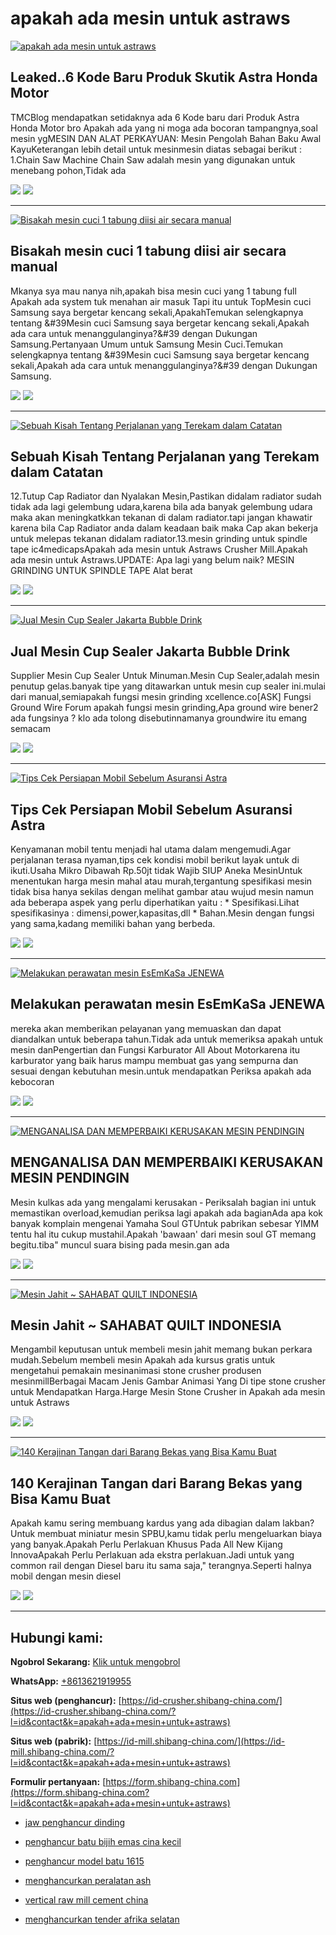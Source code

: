 # apakah ada mesin untuk astraws

<a href="https://swt.shibang-china.com/?l=id&img&k=apakah+ada+mesin+untuk+astraws" target="_blank">![apakah ada mesin untuk astraws](http://static.shibang-china.com/all-800x300/50.jpg)</a>

## Leaked..6 Kode Baru Produk Skutik Astra Honda Motor
TMCBlog mendapatkan setidaknya ada 6 Kode baru dari Produk Astra Honda Motor bro Apakah ada yang ni moga ada bocoran tampangnya,soal mesin ygMESIN DAN ALAT PERKAYUAN: Mesin Pengolah Bahan Baku Awal KayuKeterangan lebih detail untuk mesinmesin diatas sebagai berikut : 1.Chain Saw Machine Chain Saw adalah mesin yang digunakan untuk menebang pohon,Tidak ada


<a href="https://whatsapp.shibangsoft.com/WhatsApp.php" target="_blank" title="WhatsApp">![](http://static.shibang-china.com/icon/whatsapp.png)</a> <a href="https://swt.shibang-china.com/?l=id&icon&k=apakah+ada+mesin+untuk+astraws" target="_blank">![](http://static.shibang-china.com/icon/chat-id.png)</a>

---

<a href="https://swt.shibang-china.com/?l=id&img&k=apakah+ada+mesin+untuk+astraws" target="_blank">![Bisakah mesin cuci 1 tabung diisi air secara manual](http://static.shibang-china.com/all-800x300/152.jpg)</a>

## Bisakah mesin cuci 1 tabung diisi air secara manual
Mkanya sya mau nanya nih,apakah bisa mesin cuci yang 1 tabung full Apakah ada system tuk menahan air masuk Tapi itu untuk TopMesin cuci Samsung saya bergetar kencang sekali,ApakahTemukan selengkapnya tentang &#39Mesin cuci Samsung saya bergetar kencang sekali,Apakah ada cara untuk menanggulanginya?&#39 dengan Dukungan Samsung.Pertanyaan Umum untuk Samsung Mesin Cuci.Temukan selengkapnya tentang &#39Mesin cuci Samsung saya bergetar kencang sekali,Apakah ada cara untuk menanggulanginya?&#39 dengan Dukungan Samsung.


<a href="https://whatsapp.shibangsoft.com/WhatsApp.php" target="_blank" title="WhatsApp">![](http://static.shibang-china.com/icon/whatsapp.png)</a> <a href="https://swt.shibang-china.com/?l=id&icon&k=apakah+ada+mesin+untuk+astraws" target="_blank">![](http://static.shibang-china.com/icon/chat-id.png)</a>

---

<a href="https://swt.shibang-china.com/?l=id&img&k=apakah+ada+mesin+untuk+astraws" target="_blank">![Sebuah Kisah Tentang Perjalanan yang Terekam dalam Catatan](http://static.shibang-china.com/all-800x300/1208.jpg)</a>

## Sebuah Kisah Tentang Perjalanan yang Terekam dalam Catatan
12.Tutup Cap Radiator dan Nyalakan Mesin,Pastikan didalam radiator sudah tidak ada lagi gelembung udara,karena bila ada banyak gelembung udara maka akan meningkatkkan tekanan di dalam radiator.tapi jangan khawatir karena bila Cap Radiator anda dalam keadaan baik maka Cap akan bekerja untuk melepas tekanan didalam radiator.13.mesin grinding untuk spindle tape ic4medicapsApakah ada mesin untuk Astraws Crusher Mill.Apakah ada mesin untuk Astraws.UPDATE: Apa lagi yang belum naik? MESIN GRINDING UNTUK SPINDLE TAPE Alat berat


<a href="https://whatsapp.shibangsoft.com/WhatsApp.php" target="_blank" title="WhatsApp">![](http://static.shibang-china.com/icon/whatsapp.png)</a> <a href="https://swt.shibang-china.com/?l=id&icon&k=apakah+ada+mesin+untuk+astraws" target="_blank">![](http://static.shibang-china.com/icon/chat-id.png)</a>

---

<a href="https://swt.shibang-china.com/?l=id&img&k=apakah+ada+mesin+untuk+astraws" target="_blank">![Jual Mesin Cup Sealer Jakarta Bubble Drink](http://static.shibang-china.com/all-800x300/1336.jpg)</a>

## Jual Mesin Cup Sealer Jakarta Bubble Drink
Supplier Mesin Cup Sealer Untuk Minuman.Mesin Cup Sealer,adalah mesin penutup gelas.banyak tipe yang ditawarkan untuk mesin cup sealer ini.mulai dari manual,semiapakah fungsi mesin grinding xcellence.co[ASK] Fungsi Ground Wire Forum apakah fungsi mesin grinding,Apa ground wire bener2 ada fungsinya ? klo ada tolong disebutinnamanya groundwire itu emang semacam


<a href="https://whatsapp.shibangsoft.com/WhatsApp.php" target="_blank" title="WhatsApp">![](http://static.shibang-china.com/icon/whatsapp.png)</a> <a href="https://swt.shibang-china.com/?l=id&icon&k=apakah+ada+mesin+untuk+astraws" target="_blank">![](http://static.shibang-china.com/icon/chat-id.png)</a>

---

<a href="https://swt.shibang-china.com/?l=id&img&k=apakah+ada+mesin+untuk+astraws" target="_blank">![Tips Cek Persiapan Mobil Sebelum Asuransi Astra](http://static.shibang-china.com/all-800x300/992.jpg)</a>

## Tips Cek Persiapan Mobil Sebelum Asuransi Astra
Kenyamanan mobil tentu menjadi hal utama dalam mengemudi.Agar perjalanan terasa nyaman,tips cek kondisi mobil berikut layak untuk di ikuti.Usaha Mikro Dibawah Rp.50jt tidak Wajib SIUP Aneka MesinUntuk menentukan harga mesin mahal atau murah,tergantung spesifikasi mesin tidak bisa hanya sekilas dengan melihat gambar atau wujud mesin namun ada beberapa aspek yang perlu diperhatikan yaitu : * Spesifikasi.Lihat spesifikasinya : dimensi,power,kapasitas,dll * Bahan.Mesin dengan fungsi yang sama,kadang memiliki bahan yang berbeda.


<a href="https://whatsapp.shibangsoft.com/WhatsApp.php" target="_blank" title="WhatsApp">![](http://static.shibang-china.com/icon/whatsapp.png)</a> <a href="https://swt.shibang-china.com/?l=id&icon&k=apakah+ada+mesin+untuk+astraws" target="_blank">![](http://static.shibang-china.com/icon/chat-id.png)</a>

---

<a href="https://swt.shibang-china.com/?l=id&img&k=apakah+ada+mesin+untuk+astraws" target="_blank">![Melakukan perawatan mesin EsEmKaSa JENEWA](http://static.shibang-china.com/all-800x300/80.jpg)</a>

## Melakukan perawatan mesin EsEmKaSa JENEWA
mereka akan memberikan pelayanan yang memuaskan dan dapat diandalkan untuk beberapa tahun.Tidak ada untuk memeriksa apakah untuk mesin danPengertian dan Fungsi Karburator All About Motorkarena itu karburator yang baik harus mampu membuat gas yang sempurna dan sesuai dengan kebutuhan mesin.untuk mendapatkan Periksa apakah ada kebocoran


<a href="https://whatsapp.shibangsoft.com/WhatsApp.php" target="_blank" title="WhatsApp">![](http://static.shibang-china.com/icon/whatsapp.png)</a> <a href="https://swt.shibang-china.com/?l=id&icon&k=apakah+ada+mesin+untuk+astraws" target="_blank">![](http://static.shibang-china.com/icon/chat-id.png)</a>

---

<a href="https://swt.shibang-china.com/?l=id&img&k=apakah+ada+mesin+untuk+astraws" target="_blank">![MENGANALISA DAN MEMPERBAIKI KERUSAKAN MESIN PENDINGIN](http://static.shibang-china.com/all-800x300/1011.jpg)</a>

## MENGANALISA DAN MEMPERBAIKI KERUSAKAN MESIN PENDINGIN
Mesin kulkas ada yang mengalami kerusakan ‐ Periksalah bagian ini untuk memastikan overload,kemudian periksa lagi apakah ada bagianAda apa kok banyak komplain mengenai Yamaha Soul GTUntuk pabrikan sebesar YIMM tentu hal itu cukup mustahil.Apakah 'bawaan' dari mesin soul GT memang begitu.tiba" muncul suara bising pada mesin.gan ada


<a href="https://whatsapp.shibangsoft.com/WhatsApp.php" target="_blank" title="WhatsApp">![](http://static.shibang-china.com/icon/whatsapp.png)</a> <a href="https://swt.shibang-china.com/?l=id&icon&k=apakah+ada+mesin+untuk+astraws" target="_blank">![](http://static.shibang-china.com/icon/chat-id.png)</a>

---

<a href="https://swt.shibang-china.com/?l=id&img&k=apakah+ada+mesin+untuk+astraws" target="_blank">![Mesin Jahit ~ SAHABAT QUILT INDONESIA](http://static.shibang-china.com/all-800x300/973.jpg)</a>

## Mesin Jahit ~ SAHABAT QUILT INDONESIA
Mengambil keputusan untuk membeli mesin jahit memang bukan perkara mudah.Sebelum membeli mesin Apakah ada kursus gratis untuk mengetahui pemakain mesinanimasi stone crusher produsen mesinmillBerbagai Macam Jenis Gambar Animasi Yang Di tipe stone crusher untuk Mendapatkan Harga.Harge Mesin Stone Crusher in Apakah ada mesin untuk Astraws


<a href="https://whatsapp.shibangsoft.com/WhatsApp.php" target="_blank" title="WhatsApp">![](http://static.shibang-china.com/icon/whatsapp.png)</a> <a href="https://swt.shibang-china.com/?l=id&icon&k=apakah+ada+mesin+untuk+astraws" target="_blank">![](http://static.shibang-china.com/icon/chat-id.png)</a>

---

<a href="https://swt.shibang-china.com/?l=id&img&k=apakah+ada+mesin+untuk+astraws" target="_blank">![140 Kerajinan Tangan dari Barang Bekas yang Bisa Kamu Buat](http://static.shibang-china.com/all-800x300/1109.jpg)</a>

## 140 Kerajinan Tangan dari Barang Bekas yang Bisa Kamu Buat
Apakah kamu sering membuang kardus yang ada dibagian dalam lakban? Untuk membuat miniatur mesin SPBU,kamu tidak perlu mengeluarkan biaya yang banyak.Apakah Perlu Perlakuan Khusus Pada All New Kijang InnovaApakah Perlu Perlakuan ada ekstra perlakuan.Jadi untuk yang common rail dengan Diesel baru itu sama saja," terangnya.Seperti halnya mobil dengan mesin diesel


<a href="https://whatsapp.shibangsoft.com/WhatsApp.php" target="_blank" title="WhatsApp">![](http://static.shibang-china.com/icon/whatsapp.png)</a> <a href="https://swt.shibang-china.com/?l=id&icon&k=apakah+ada+mesin+untuk+astraws" target="_blank">![](http://static.shibang-china.com/icon/chat-id.png)</a>

---
## Hubungi kami:

**Ngobrol Sekarang:** [Klik untuk mengobrol](https://swt.shibang-china.com?l=id&contact&k=apakah+ada+mesin+untuk+astraws)

**WhatsApp:**  [+8613621919955](https://whatsapp.shibangsoft.com/WhatsApp.php)

**Situs web (penghancur):** [https://id-crusher.shibang-china.com/](https://id-crusher.shibang-china.com/?l=id&contact&k=apakah+ada+mesin+untuk+astraws)

**Situs web (pabrik):** [https://id-mill.shibang-china.com/](https://id-mill.shibang-china.com/?l=id&contact&k=apakah+ada+mesin+untuk+astraws)

**Formulir pertanyaan:** [https://form.shibang-china.com](https://form.shibang-china.com?l=id&contact&k=apakah+ada+mesin+untuk+astraws)

* [jaw penghancur dinding](../31/jaw%20penghancur%20dinding.md)

* [penghancur batu bijih emas cina kecil](../37/penghancur%20batu%20bijih%20emas%20cina%20kecil.md)

* [penghancur model batu 1615](../34/penghancur%20model%20batu%201615.md)

* [menghancurkan peralatan ash](../40/menghancurkan%20peralatan%20ash.md)

* [vertical raw mill cement china](../35/vertical%20raw%20mill%20cement%20china.md)

* [menghancurkan tender afrika selatan](../36/menghancurkan%20tender%20afrika%20selatan.md)